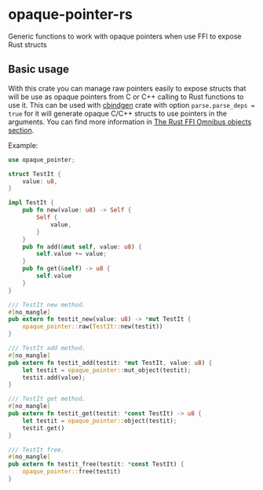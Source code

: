 # opaque-pointer-rs
Generic functions to work with opaque pointers when use FFI to expose Rust structs

## Basic usage
With this crate you can manage raw pointers easily to expose structs that will be
 use as opaque pointers from C or C++ calling to Rust functions to use it. This
 can be used with [cbindgen](https://crates.io/crates/cbindgen) crate with option `parse.parse_deps = true` for it will
 generate opaque C/C++ structs to use pointers in the arguments. You can find
 more information in [The Rust FFI Omnibus objects section](http://jakegoulding.com/rust-ffi-omnibus/objects/).

Example:
```rust
use opaque_pointer;

struct TestIt {
    value: u8,
}

impl TestIt {
    pub fn new(value: u8) -> Self {
        Self {
            value,
        }
    }
    pub fn add(&mut self, value: u8) {
        self.value += value;
    }
    pub fn get(&self) -> u8 {
        self.value
    }
}

/// TestIt new method.
#[no_mangle]
pub extern fn testit_new(value: u8) -> *mut TestIt {
    opaque_pointer::raw(TestIt::new(testit))
}

/// TestIt add method.
#[no_mangle]
pub extern fn testit_add(testit: *mut TestIt, value: u8) {
    let testit = opaque_pointer::mut_object(testit);
    testit.add(value);
}

/// TestIt get method.
#[no_mangle]
pub extern fn testit_get(testit: *const TestIt) -> u8 {
    let testit = opaque_pointer::object(testit);
    testit.get()
}

/// TestIt free.
#[no_mangle]
pub extern fn testit_free(testit: *const TestIt) {
    opaque_pointer::free(testit)
}
```

